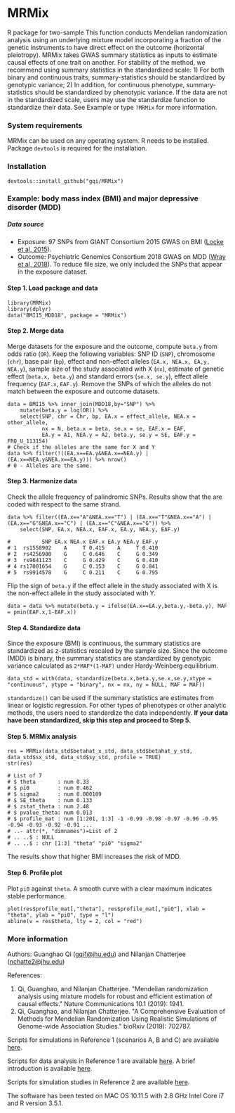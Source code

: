 # MRMix

R package for two-sample This function conducts Mendelian randomization analysis using an underlying mixture model incorporating a fraction of the genetic instruments to have direct effect on the outcome (horizontal pleiotropy). MRMix takes GWAS summary statistics as inputs to estimate causal effects of one trait on another. For stability of the method, we recommend using summary statistics in the standardized scale: 1) For both binary and continuous traits, summary-statistics should be standardized by genotypic variance; 2) In addition, for continuous phenotype, summary-statistics should be standardized by phenotypic variance. If the data are not in the standardized scale, users may use the standardize function to standardize their data. See Example or type `?MRMix` for more information.

### System requirements

MRMix can be used on any operating system. R needs to be installed. Package `devtools` is required for the installation.

### Installation
```
devtools::install_github("gqi/MRMix")
```

### Example: body mass index (BMI) and major depressive disorder (MDD)

##### Data source
* Exposure: 97 SNPs from GIANT Consortium 2015 GWAS on BMI ([Locke et al, 2015](https://www.nature.com/articles/nature14177)).
* Outcome: Psychiatric Genomics Consortium 2018 GWAS on MDD ([Wray et al, 2018](https://www.nature.com/articles/s41588-018-0090-3)). To reduce file size, we only included the SNPs that appear in the exposure dataset.

#### Step 1. Load package and data
```
library(MRMix)
library(dplyr)
data("BMI15_MDD18", package = "MRMix")
```
#### Step 2. Merge data
Merge datasets for the exposure and the outcome, compute `beta.y` from odds ratio (`OR`). Keep the following variables: SNP ID (`SNP`), chromosome (`chr`), base pair (`bp`), effect and non-effect alleles (`EA.x, NEA.x, EA,y, NEA.y`), sample size of the study associated with X (`nx`), estimate of genetic effect (`beta.x, beta.y`) and standard errors (`se.x, se.y`), effect allele frequency (`EAF.x`, `EAF.y`). Remove the SNPs of which the alleles do not match between the exposure and outcome datasets. 
```
data = BMI15 %>% inner_join(MDD18,by="SNP") %>%
    mutate(beta.y = log(OR)) %>%
    select(SNP, chr = Chr, bp, EA.x = effect_allele, NEA.x = other_allele,
           nx = N, beta.x = beta, se.x = se, EAF.x = EAF,
           EA.y = A1, NEA.y = A2, beta.y, se.y = SE, EAF.y = FRQ_U_113154) 
# Check if the alleles are the same for X and Y
data %>% filter(!((EA.x==EA.y&NEA.x==NEA.y) | (EA.x==NEA.y&NEA.x==EA.y))) %>% nrow()
# 0 - Alleles are the same.
```

#### Step 3. Harmonize data
Check the allele frequency of palindromic SNPs. Results show that the are coded with respect to the same strand.
```
data %>% filter((EA.x=="A"&NEA.x=="T") | (EA.x=="T"&NEA.x=="A") | (EA.x=="G"&NEA.x=="C") | (EA.x=="C"&NEA.x=="G")) %>%
    select(SNP, EA.x, NEA.x, EAF.x, EA.y, NEA.y, EAF.y)
    
#          SNP EA.x NEA.x EAF.x EA.y NEA.y EAF.y
# 1  rs1558902    A     T 0.415    A     T 0.410
# 2  rs4256980    G     C 0.646    C     G 0.349
# 3  rs9641123    C     G 0.429    C     G 0.410
# 4 rs17001654    G     C 0.153    C     G 0.841
# 5  rs9914578    G     C 0.211    C     G 0.795
```

Flip the sign of `beta.y` if the effect allele in the study associated with X is the non-effect allele in the study associated with Y.
```
data = data %>% mutate(beta.y = ifelse(EA.x==EA.y,beta.y,-beta.y), MAF = pmin(EAF.x,1-EAF.x))
```

#### Step 4. Standardize data
Since the exposure (BMI) is continuous, the summary statistics are standardized as z-statistics rescaled by the sample size. Since the outcome (MDD) is binary, the summary statistics are standardized by genotypic variance calculated as `2*MAF*(1-MAF)` under Hardy-Weinberg equilibrium.
```
data_std = with(data, standardize(beta.x,beta.y,se.x,se.y,xtype = "continuous", ytype = "binary", nx = nx, ny = NULL, MAF = MAF))
```
`standardize()` can be used if the summary statistics are estimates from linear or logistic regression. For other types of phenotypes or other analytic methods, the users need to standardize the data independently. **If your data have been standardized, skip this step and proceed to Step 5.**

#### Step 5. MRMix analysis
```
res = MRMix(data_std$betahat_x_std, data_std$betahat_y_std, data_std$sx_std, data_std$sy_std, profile = TRUE)
str(res)

# List of 7
# $ theta       : num 0.33
# $ pi0         : num 0.462
# $ sigma2      : num 0.000109
# $ SE_theta    : num 0.133
# $ zstat_theta : num 2.48
# $ pvalue_theta: num 0.013
# $ profile_mat : num [1:201, 1:3] -1 -0.99 -0.98 -0.97 -0.96 -0.95 -0.94 -0.93 -0.92 -0.91 ...
# ..- attr(*, "dimnames")=List of 2
# .. ..$ : NULL
# .. ..$ : chr [1:3] "theta" "pi0" "sigma2"
```
The results show that higher BMI increases the risk of MDD.

#### Step 6. Profile plot
Plot `pi0` against `theta`. A smooth curve with a clear maximum indicates stable performance.
```
plot(res$profile_mat[,"theta"], res$profile_mat[,"pi0"], xlab = "theta", ylab = "pi0", type = "l")
abline(v = res$theta, lty = 2, col = "red")
```



### More information 
Authors: Guanghao Qi (gqi1@jhu.edu) and Nilanjan Chatterjee (nchatte2@jhu.edu)

References: 

1. Qi, Guanghao, and Nilanjan Chatterjee. "Mendelian randomization analysis using mixture models for robust and efficient estimation of causal effects." Nature Communications 10.1 (2019): 1941.
2. Qi, Guanghao, and Nilanjan Chatterjee. "A Comprehensive Evaluation of Methods for Mendelian Randomization Using Realistic Simulations of Genome-wide Association Studies." bioRxiv (2019): 702787.

Scripts for simulations in Reference 1 (scenarios A, B and C) are available [here](https://github.com/gqi/MRMix/tree/master/simulations). 

Scripts for data analysis in Reference 1 are available [here](https://github.com/gqi/MRMix/tree/master/data_analysis). A brief introduction is available [here](https://github.com/gqi/MRMix/wiki).

Scripts for simulation studies in Reference 2 are available [here](https://github.com/gqi/MR_comparison_simulations).

The software has been tested on MAC OS 10.11.5 with 2.8 GHz Intel Core i7 and R version 3.5.1.
